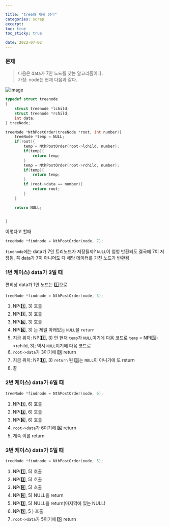 ```yaml
---

title: "tree와 재귀 정리"
categories: scrap
excerpt: 
toc: true
toc_sticky: true

date: 2022-07-02
---
```


### 문제
> 다음은 data가 7인 노드를 찾는 알고리즘이다.  
가정: node는 현재 다음과 같다.  

![image](https://user-images.githubusercontent.com/96481582/176991371-a8d5fae4-2f3e-46d3-b9d0-fe92b8e2818e.png)

```c
typedef struct treenode
{
    struct treenode *lchild;
    struct treenode *rchild;
    int data;
} treeNode;

treeNode *NthPostOrder(treeNode *root, int number){
    treeNode *temp = NULL;
    if(root){
        temp = NthPostOrder(root->lchild, number);
        if(temp){
            return temp;
        }
        temp = NthPostOrder(root->rchild, number);
        if(temp){
            return temp;
        }
        if (root->data == number){
            return root;
        }
    }

    return NULL;


}

```
이렇다고 할때 

```c
treeNode *findnode = NthPostOrder(node, 7);
```
`findnode`에는 data가 7인 트리노드가 저장될까?
`NULL`이 엄청 반환되도 결국에 7이 저장됨.
꼭 data가 7이 아니어도 다 해당 데이터를 가진 노드가 반환됨

### 1번 케이스) data가 3일 때
편히상 data가 1인 노드는 :one:으로

```c
treeNode *findnode = NthPostOrder(node, 3);
```
1. NP(:one:, 3) 호출
2. NP(:three:, 3) 호출
3. NP(:six:, 3) 호출
4. NP(:six:, 3) 는 제일 아래있는 `NULL`을 `return`
5. 지금 위치: NP(:three:, 3) 안 
   현재 `temp`가 `NULL`이기에 다음 코드로
    `temp` = NP(:three:->rchild, 3); 
    역시 `NULL`이기에 다음 코드로
6. `root->data`가 3이기에 :three: return 
7. 지금 위치: NP(:one:, 3)
   `return` 된 :three:는 `NULL`이 아니기에 또 return
8. 끝

### 2번 케이스) data가 6일 때

```c
treeNode *findnode = NthPostOrder(node, 6);
```
1. NP(:one:, 6) 호출
2. NP(:three:, 6) 호출
3. NP(:six:, 6) 호출
4. `root->data`가 6이기에 :six: return 
5. 계속 이를 return

### 3번 케이스) data가 5일 때

```c
treeNode *findnode = NthPostOrder(node, 5);
```
1. NP(:one:, 5) 호출
2. NP(:three:, 5) 호출
3. NP(:six:, 5) 호출
4. NP(:six:, 5) NULL을 return
5. NP(:three:, 5) NULL을 return(마지막에 있는 NULL)
6. NP(:five:, 5 ) 호출
7. `root->data`가 5이기에 :five: return 


